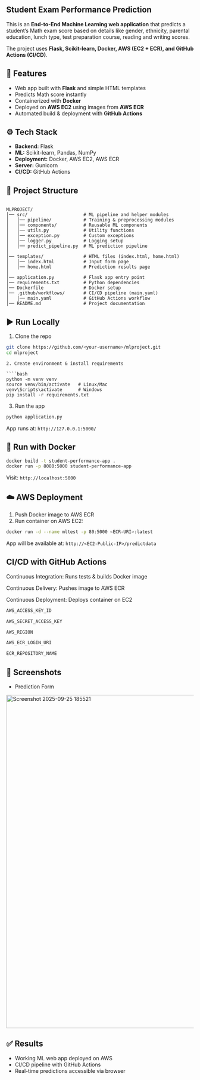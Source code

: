 
## Student Exam Performance Prediction

This is an **End-to-End Machine Learning web application** that predicts a student’s Math exam score based on details like gender, ethnicity, parental education, lunch type, test preparation course, reading and writing scores.  

The project uses **Flask, Scikit-learn, Docker, AWS (EC2 + ECR), and GitHub Actions (CI/CD)**.

## 🚀 Features
- Web app built with **Flask** and simple HTML templates  
- Predicts Math score instantly  
- Containerized with **Docker**  
- Deployed on **AWS EC2** using images from **AWS ECR**  
- Automated build & deployment with **GitHub Actions**


## ⚙️ Tech Stack
- **Backend:** Flask  
- **ML:** Scikit-learn, Pandas, NumPy  
- **Deployment:** Docker, AWS EC2, AWS ECR  
- **Server:** Gunicorn  
- **CI/CD:** GitHub Actions  


## 📂 Project Structure
```

MLPROJECT/  
│── src/                     # ML pipeline and helper modules  
│   │── pipeline/            # Training & preprocessing modules  
│   │── components/          # Reusable ML components  
│   │── utils.py             # Utility functions  
│   │── exception.py         # Custom exceptions  
│   │── logger.py            # Logging setup  
│   │── predict_pipeline.py  # ML prediction pipeline  
│  
│── templates/               # HTML files (index.html, home.html)  
│   │── index.html           # Input form page  
│   │── home.html            # Prediction results page  
│  
│── application.py           # Flask app entry point  
│── requirements.txt         # Python dependencies  
│── Dockerfile               # Docker setup  
│── .github/workflows/       # CI/CD pipeline (main.yaml)  
│   │── main.yaml            # GitHub Actions workflow  
│── README.md                # Project documentation  

```


## ▶️ Run Locally

1. Clone the repo  
```bash
git clone https://github.com/<your-username>/mlproject.git
cd mlproject
````

````
2. Create environment & install requirements

````bash
python -m venv venv
source venv/bin/activate   # Linux/Mac
venv\Scripts\activate      # Windows
pip install -r requirements.txt
````

3. Run the app

```bash
python application.py
```

App runs at: `http://127.0.0.1:5000/`



## 🐳 Run with Docker

```bash
docker build -t student-performance-app .
docker run -p 8080:5000 student-performance-app

```

Visit: `http://localhost:5000`



## ☁️ AWS Deployment

1. Push Docker image to AWS ECR
2. Run container on AWS EC2:

```bash
docker run -d --name mltest -p 80:5000 <ECR-URI>:latest
```

App will be available at:
`http://<EC2-Public-IP>/predictdata`

## CI/CD with GitHub Actions

Continuous Integration: Runs tests & builds Docker image

Continuous Delivery: Pushes image to AWS ECR

Continuous Deployment: Deploys container on EC2

```bash
AWS_ACCESS_KEY_ID

AWS_SECRET_ACCESS_KEY

AWS_REGION

AWS_ECR_LOGIN_URI

ECR_REPOSITORY_NAME
```

## 📸 Screenshots

* Prediction Form
<img width="1901" height="893" alt="Screenshot 2025-09-25 185521" src="https://github.com/user-attachments/assets/4341ab99-58a0-4d41-8ebb-5a82c0d0c3ae" />


## ✅ Results

* Working ML web app deployed on AWS
* CI/CD pipeline with GitHub Actions
* Real-time predictions accessible via browser

